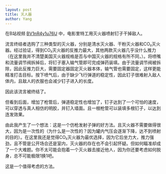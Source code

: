 ```yaml
---
layout: post
title: 灭人器
author: Yang
---
```


在B站视频 [BV1nR4y1u76U](https://www.bilibili.com/video/BV1nR4y1u76U) 中，电影里特工用灭火器喷射钉子干掉敌人。

流言终结者选购了三种类型的灭火器，分别是清水灭火器、干粉灭火器和CO₂灭火器。经过验证，得到CO₂灭火器的反推力最大，其他两款灭火器几乎没什么推力（在这里我并不清楚美国灭火器规格是否与中国灭火器的规格有所不同，）。将喷嘴和流量调节阀拆掉后，将钉子塞入输气管即可完成弹药装填。由于流量调节阀被拆除，因此反推力巨大，需要固定器固定灭火器本体，输气管也需要固定，这样更能精准打击目标。按下喷气后，由于缺少飞行弹道的稳定性，因此钉子很难射入敌人体内，且敌人的衣服也会减少钉子进入的长度。

因此该流言被终结了。

但看到后面，增加了枪管后，弹道稳定性也增加了，钉子达到了一个可怕的速度，可以穿透与真人相仿的明胶，并钉入墙面。且一根枪管可以装填多根钉子，以达到连发效果。

由此我产生了一个想法：这是一个仿枪发射子弹的好方法。且灭火器不需要做得很大，因为是一次性的（为什么是一次性的？因为罐内气压会逐渐下降，达不到喷射的目的）。在这里我还是觉得CO₂灭火器为最优选择，因为它后坐力大，推力强劲，且不管是公开场合还是室内，灭火器的存在也不会引起怀疑。但如何瞄准却成了一个大难题。你不太可能会抱着一个灭火器去接近他人，因为你还要考虑如何脱身，总不可能极限1换1吧。

这是一个值得考虑的方法。

